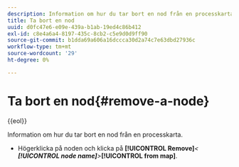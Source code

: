 ```yaml
---
description: Information om hur du tar bort en nod från en processkarta.
title: Ta bort en nod
uuid: d0fc47e6-e09e-439a-b1ab-19ed4c86b412
exl-id: c8e4a6a4-8197-435c-8cb2-c5e9d0d9ff90
source-git-commit: b1dda69a606a16dccca30d2a74c7e63dbd27936c
workflow-type: tm+mt
source-wordcount: '29'
ht-degree: 0%

---
```


# Ta bort en nod{#remove-a-node}

{{eol}}

Information om hur du tar bort en nod från en processkarta.

* Högerklicka på noden och klicka på **[!UICONTROL Remove]***&lt; **[!UICONTROL node name]**>***[!UICONTROL from map]**.
